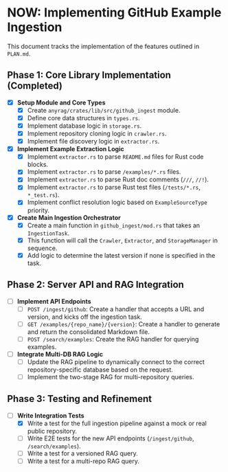 # NOW: Implementing GitHub Example Ingestion

This document tracks the implementation of the features outlined in `PLAN.md`.

## Phase 1: Core Library Implementation (Completed)

- [x] **Setup Module and Core Types**
    - [x] Create `anyrag/crates/lib/src/github_ingest` module.
    - [x] Define core data structures in `types.rs`.
    - [x] Implement database logic in `storage.rs`.
    - [x] Implement repository cloning logic in `crawler.rs`.
    - [x] Implement file discovery logic in `extractor.rs`.
- [x] **Implement Example Extraction Logic**
    - [x] Implement `extractor.rs` to parse `README.md` files for Rust code blocks.
    - [x] Implement `extractor.rs` to parse `/examples/*.rs` files.
    - [x] Implement `extractor.rs` to parse Rust doc comments (`///`, `//!`).
    - [x] Implement `extractor.rs` to parse Rust test files (`/tests/*.rs`, `*_test.rs`).
    - [x] Implement conflict resolution logic based on `ExampleSourceType` priority.
- [x] **Create Main Ingestion Orchestrator**
    - [x] Create a main function in `github_ingest/mod.rs` that takes an `IngestionTask`.
    - [x] This function will call the `Crawler`, `Extractor`, and `StorageManager` in sequence.
    - [x] Add logic to determine the latest version if none is specified in the task.

## Phase 2: Server API and RAG Integration

- [ ] **Implement API Endpoints**
    - [ ] `POST /ingest/github`: Create a handler that accepts a URL and version, and kicks off the ingestion task.
    - [ ] `GET /examples/{repo_name}/{version}`: Create a handler to generate and return the consolidated Markdown file.
    - [ ] `POST /search/examples`: Create the RAG handler for querying examples.

- [ ] **Integrate Multi-DB RAG Logic**
    - [ ] Update the RAG pipeline to dynamically connect to the correct repository-specific database based on the request.
    - [ ] Implement the two-stage RAG for multi-repository queries.

## Phase 3: Testing and Refinement

- [ ] **Write Integration Tests**
    - [x] Write a test for the full ingestion pipeline against a mock or real public repository.
    - [ ] Write E2E tests for the new API endpoints (`/ingest/github`, `/search/examples`).
    - [ ] Write a test for a versioned RAG query.
    - [ ] Write a test for a multi-repo RAG query.
